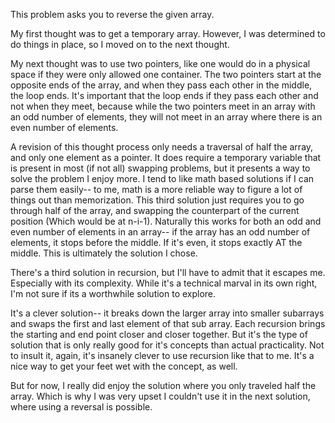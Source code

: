This problem asks you to reverse the given array.

My first thought was to get a temporary array. However, I was determined to do things in place, so I moved on to the next thought.

My next thought was to use two pointers, like one would do in a physical space if they were only allowed one container. The two pointers start at the opposite ends of the array, and when they pass each other in the middle, the loop ends. It's important that the loop ends if they pass each other and not when they meet, because while the two pointers meet in an array with an odd number of elements, they will not meet in an array where there is an even number of elements.

A revision of this thought process only needs a traversal of half the array, and only one element as a pointer. It does require a temporary variable that is present in most (if not all) swapping problems, but it presents a way to solve the problem I enjoy more. I tend to like math based solutions if I can parse them easily-- to me, math is a more reliable way to figure a lot of things out than memorization. This third solution just requires you to go through half of the array, and swapping the counterpart of the current position (Which would be at n-i-1). Naturally this works for both an odd and even number of elements in an array-- if the array has an odd number of elements, it stops before the middle. If it's even, it stops exactly AT the middle. This is ultimately the solution I chose.

There's a third solution in recursion, but I'll have to admit that it escapes me. Especially with its complexity. While it's a technical marval in its own right, I'm not sure if its a worthwhile solution to explore.

It's a clever solution-- it breaks down the larger array into smaller subarrays and swaps the first and last element of that sub array. Each recursion brings the starting and end point closer and closer together. But it's the type of solution that is only really good for it's concepts than actual practicality. Not to insult it, again, it's insanely clever to use recursion like that to me. It's a nice way to get your feet wet with the concept, as well.

But for now, I really did enjoy the solution where you only traveled half the array. Which is why I was very upset I couldn't use it in the next solution, where using a reversal is possible.

